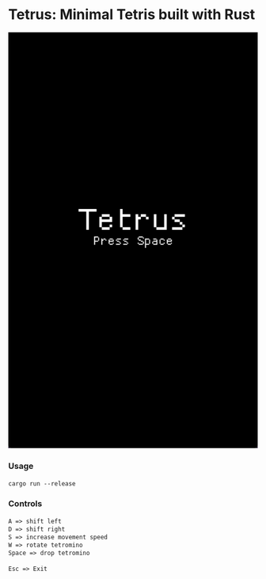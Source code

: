# Tetrus: Minimal Tetris built with Rust

![preview](assets/tetrus_preview.gif)

### Usage
`cargo run --release`

### Controls
```
A => shift left
D => shift right
S => increase movement speed
W => rotate tetromino
Space => drop tetromino

Esc => Exit
```